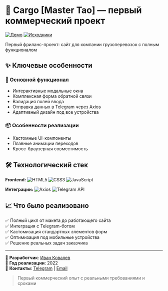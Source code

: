 # 🚛 Cargo [Master Tao] — первый коммерческий проект

[![Демо](https://img.shields.io/badge/-ДЕМО-FF8C00?style=for-the-badge)](https://ivkovalevv.github.io/cargo/)
[![Исходники](https://img.shields.io/badge/-КОД-181717?style=for-the-badge&logo=github&logoColor=white)](https://github.com/ivkovalevv/cargo)

Первый фриланс-проект: сайт для компании грузоперевозок с полным функционалом

## ✨ Ключевые особенности

### 🚀 Основной функционал
- Интерактивные модальные окна
- Комплексная форма обратной связи
- Валидация полей ввода
- Отправка данных в Telegram через Axios
- Адаптивный дизайн под все устройства

### 📦 Особенности реализации
- Кастомные UI-компоненты
- Плавные анимации переходов
- Кросс-браузерная совместимость

## 🛠 Технологический стек

**Frontend:**
![HTML5](https://img.shields.io/badge/-HTML5-E34F26?style=for-the-badge&logo=html5&logoColor=white)
![CSS3](https://img.shields.io/badge/-CSS3-1572B6?style=for-the-badge&logo=css3&logoColor=white)
![JavaScript](https://img.shields.io/badge/-JavaScript-F7DF1E?style=for-the-badge&logo=javascript&logoColor=black)

**Интеграции:**
![Axios](https://img.shields.io/badge/-Axios-5A29E4?style=for-the-badge&logo=axios&logoColor=white)
![Telegram API](https://img.shields.io/badge/-Telegram_API-26A5E4?style=for-the-badge&logo=telegram&logoColor=white)


## 📈 Что было реализовано

✅ Полный цикл от макета до работающего сайта  
✅ Интеграция с Telegram-ботом  
✅ Кастомизация стандартных элементов форм  
✅ Оптимизация под мобильные устройства  
✅ Решение реальных задач заказчика  

---

💼 **Разработчик**: [Иван Ковалев](https://kovalev-site.ru)  
📅 **Год реализации**: 2022  
📩 **Контакты**: [Telegram](https://t.me/x_kovalev) | [Email](mailto:ivkovalevv@gmail.ru)

> Первый коммерческий опыт с реальными требованиями и сроками
